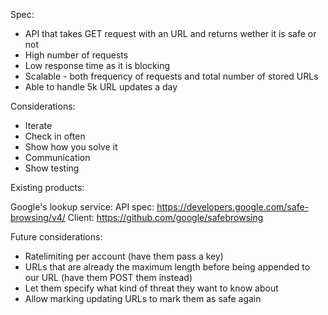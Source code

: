 
Spec:
- API that takes GET request with an URL and returns wether it is safe or not
- High number of requests
- Low response time as it is blocking 
- Scalable - both frequency of requests and total number of stored URLs
- Able to handle 5k URL updates a day

Considerations:
- Iterate
- Check in often
- Show how you solve it
- Communication
- Show testing 

Existing products:

Google's lookup service:
API spec: https://developers.google.com/safe-browsing/v4/
Client: https://github.com/google/safebrowsing



Future considerations:
- Ratelimiting per account (have them pass a key)
- URLs that are already the maximum length before being appended to our URL (have them POST them instead)
- Let them specify what kind of threat they want to know about
- Allow marking updating URLs to mark them as safe again